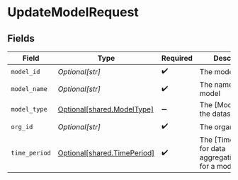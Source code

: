 # UpdateModelRequest


## Fields

| Field                                                                | Type                                                                 | Required                                                             | Description                                                          | Example                                                              |
| -------------------------------------------------------------------- | -------------------------------------------------------------------- | -------------------------------------------------------------------- | -------------------------------------------------------------------- | -------------------------------------------------------------------- |
| `model_id`                                                           | *Optional[str]*                                                      | :heavy_check_mark:                                                   | The model ID                                                         | model-123                                                            |
| `model_name`                                                         | *Optional[str]*                                                      | :heavy_check_mark:                                                   | The name of a model                                                  | Credit-Score-1                                                       |
| `model_type`                                                         | [Optional[shared.ModelType]](undefined/models/shared/modeltype.md)   | :heavy_minus_sign:                                                   | The [ModelType] of the dataset                                       | CLASSIFICATION                                                       |
| `org_id`                                                             | *Optional[str]*                                                      | :heavy_check_mark:                                                   | The organization ID                                                  | org-123                                                              |
| `time_period`                                                        | [Optional[shared.TimePeriod]](undefined/models/shared/timeperiod.md) | :heavy_check_mark:                                                   | The [TimePeriod] for data aggregation/alerting for a model           | P1D                                                                  |
